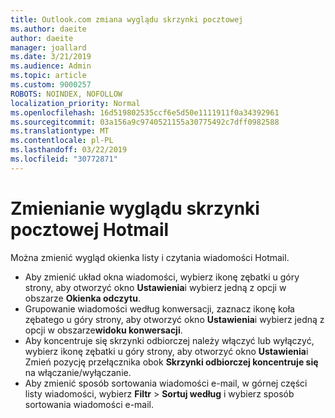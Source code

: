 ```yaml
---
title: Outlook.com zmiana wyglądu skrzynki pocztowej
ms.author: daeite
author: daeite
manager: joallard
ms.date: 3/21/2019
ms.audience: Admin
ms.topic: article
ms.custom: 9000257
ROBOTS: NOINDEX, NOFOLLOW
localization_priority: Normal
ms.openlocfilehash: 16d519802535ccf6e5d50e1111911f0a34392961
ms.sourcegitcommit: 03a156a9c9740521155a30775492c7dff0982588
ms.translationtype: MT
ms.contentlocale: pl-PL
ms.lasthandoff: 03/22/2019
ms.locfileid: "30772871"
---
```

# <a name="change-the-look-of-your-outlookcom-mailbox"></a>Zmienianie wyglądu skrzynki pocztowej Hotmail

Można zmienić wygląd okienka listy i czytania wiadomości Hotmail.

- Aby zmienić układ okna wiadomości, wybierz ikonę zębatki u góry strony, aby otworzyć okno **Ustawienia**i wybierz jedną z opcji w obszarze **Okienka odczytu**.
- Grupowanie wiadomości według konwersacji, zaznacz ikonę koła zębatego u góry strony, aby otworzyć okno **Ustawienia**i wybierz jedną z opcji w obszarze**widoku konwersacji**.
- Aby koncentruje się skrzynki odbiorczej należy włączyć lub wyłączyć, wybierz ikonę zębatki u góry strony, aby otworzyć okno **Ustawienia**i Zmień pozycję przełącznika obok **Skrzynki odbiorczej koncentruje się** na włączanie/wyłączanie.
- Aby zmienić sposób sortowania wiadomości e-mail, w górnej części listy wiadomości, wybierz **Filtr** > **Sortuj według** i wybierz sposób sortowania wiadomości e-mail.